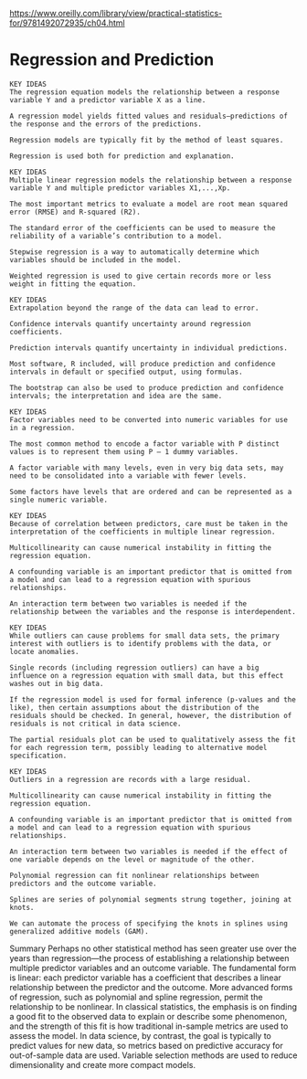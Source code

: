 https://www.oreilly.com/library/view/practical-statistics-for/9781492072935/ch04.html

# Regression and Prediction

```
KEY IDEAS
The regression equation models the relationship between a response variable Y and a predictor variable X as a line.

A regression model yields fitted values and residuals—predictions of the response and the errors of the predictions.

Regression models are typically fit by the method of least squares.

Regression is used both for prediction and explanation.
```

```
KEY IDEAS
Multiple linear regression models the relationship between a response variable Y and multiple predictor variables X1,...,Xp.

The most important metrics to evaluate a model are root mean squared error (RMSE) and R-squared (R2).

The standard error of the coefficients can be used to measure the reliability of a variable’s contribution to a model.

Stepwise regression is a way to automatically determine which variables should be included in the model.

Weighted regression is used to give certain records more or less weight in fitting the equation.
```

```
KEY IDEAS
Extrapolation beyond the range of the data can lead to error.

Confidence intervals quantify uncertainty around regression coefficients.

Prediction intervals quantify uncertainty in individual predictions.

Most software, R included, will produce prediction and confidence intervals in default or specified output, using formulas.

The bootstrap can also be used to produce prediction and confidence intervals; the interpretation and idea are the same.
```

```
KEY IDEAS
Factor variables need to be converted into numeric variables for use in a regression.

The most common method to encode a factor variable with P distinct values is to represent them using P – 1 dummy variables.

A factor variable with many levels, even in very big data sets, may need to be consolidated into a variable with fewer levels.

Some factors have levels that are ordered and can be represented as a single numeric variable.
```

```
KEY IDEAS
Because of correlation between predictors, care must be taken in the interpretation of the coefficients in multiple linear regression.

Multicollinearity can cause numerical instability in fitting the regression equation.

A confounding variable is an important predictor that is omitted from a model and can lead to a regression equation with spurious relationships.

An interaction term between two variables is needed if the relationship between the variables and the response is interdependent.
```

```
KEY IDEAS
While outliers can cause problems for small data sets, the primary interest with outliers is to identify problems with the data, or locate anomalies.

Single records (including regression outliers) can have a big influence on a regression equation with small data, but this effect washes out in big data.

If the regression model is used for formal inference (p-values and the like), then certain assumptions about the distribution of the residuals should be checked. In general, however, the distribution of residuals is not critical in data science.

The partial residuals plot can be used to qualitatively assess the fit for each regression term, possibly leading to alternative model specification.
```

```
KEY IDEAS
Outliers in a regression are records with a large residual.

Multicollinearity can cause numerical instability in fitting the regression equation.

A confounding variable is an important predictor that is omitted from a model and can lead to a regression equation with spurious relationships.

An interaction term between two variables is needed if the effect of one variable depends on the level or magnitude of the other.

Polynomial regression can fit nonlinear relationships between predictors and the outcome variable.

Splines are series of polynomial segments strung together, joining at knots.

We can automate the process of specifying the knots in splines using generalized additive models (GAM).
```

Summary
Perhaps no other statistical method has seen greater use over the years than regression—the process of establishing a relationship between multiple predictor variables and an outcome variable. The fundamental form is linear: each predictor variable has a coefficient that describes a linear relationship between the predictor and the outcome. More advanced forms of regression, such as polynomial and spline regression, permit the relationship to be nonlinear. In classical statistics, the emphasis is on finding a good fit to the observed data to explain or describe some phenomenon, and the strength of this fit is how traditional in-sample metrics are used to assess the model. In data science, by contrast, the goal is typically to predict values for new data, so metrics based on predictive accuracy for out-of-sample data are used. Variable selection methods are used to reduce dimensionality and create more compact models.
